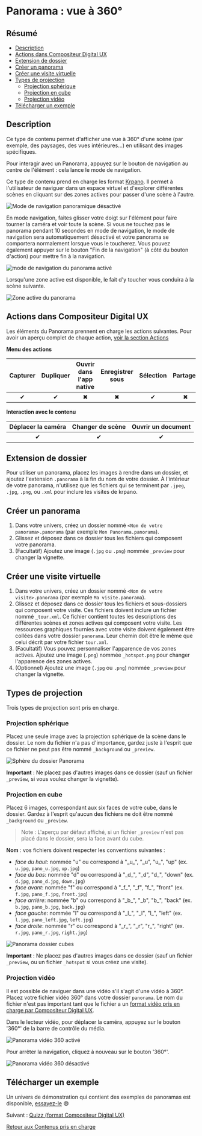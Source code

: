 # Panorama : vue à 360°

## Résumé
* [Description](#description)
* [Actions dans Compositeur Digital UX](#actions-dans-compositeur-digital-ux)
* [Extension de dossier](#extension-de-dossier)
* [Créer un panorama](#créer-un-panorama)
* [Créer une visite virtuelle](#créer-une-visite-virtuelle)
* [Types de projection](#types-de-projection)
   * [Projection sphérique](#projection-sphérique)
   * [Projection en cube](#projection-en-cube)
   * [Projection vidéo](#projection-vidéo)
* [Télécharger un exemple](#télécharger-un-exemple)

## Description

Ce type de contenu permet d'afficher une vue à 360° d'une scène (par exemple, des paysages, des vues intérieures...) en utilisant des images spécifiques.

Pour interagir avec un Panorama, appuyez sur le bouton de navigation au centre de l'élément : cela lance le mode de navigation.

Ce type de contenu prend en charge les format [Krpano](https://krpano.com/tours/weingut/). Il permet à l'utilisateur de naviguer dans un espace virtuel et d'explorer différentes scènes en cliquant sur des zones actives pour passer d'une scène à l'autre.

![Mode de navigation panoramique désactivé](../../../en/img/content_panorama_start.JPG)

En mode navigation, faites glisser votre doigt sur l'élément pour faire tourner la caméra et voir toute la scène. Si vous ne touchez pas le panorama pendant 10 secondes en mode de navigation, le mode de navigation sera automatiquement désactivé et votre panorama se comportera normalement lorsque vous le toucherez.
Vous pouvez également appuyer sur le bouton "Fin de la navigation" (à côté du bouton d'action) pour mettre fin à la navigation.

![mode de navigation du panorama activé](../../../en/img/content_panorama_end.JPG)

Lorsqu'une zone active est disponible, le fait d'y toucher vous conduira à la scène suivante. 

![Zone active du panorama](../../../en/img/content_panorama_hotspot.JPG)

## Actions dans Compositeur Digital UX

Les éléments du Panorama prennent en charge les actions suivantes. Pour avoir un aperçu complet de chaque action, [voir la section Actions](actions.md)

**Menu des actions**

| Capturer | Dupliquer | Ouvrir dans l'app native | Enregistrer sous | Sélection | Partager | 
|:--------:|:---------:|:------------------------:|:----------------:|:---------:|:--------:|
| &#x2714; | &#x2714;  | &#x2716;                 | &#x2716;         | &#x2714;  | &#x2716; |

**Interaction avec le contenu**

| Déplacer la caméra | Changer de scène | Ouvrir un document |
|:------------------:|:----------------:|:------------------:|
| &#x2714;           | &#x2714;         | &#x2714;           |

## Extension de dossier

Pour utiliser un panorama, placez les images à rendre dans un dossier, et ajoutez l'extension `.panorama` à la fin du nom de votre dossier.
À l'intérieur de votre panorama, n'utilisez que les fichiers qui se terminent par `.jpeg`, `.jpg`, `.png`, ou `.xml` pour inclure les visites de krpano.

## Créer un panorama

1. Dans votre univers, créez un dossier nommé `<Nom de votre panorama>.panorama` (par exemple `Mon Panorama.panorama`).
1. Glissez et déposez dans ce dossier tous les fichiers qui composent votre panorama.
1. (Facultatif) Ajoutez une image (`.jpg` ou `.png`) nommée `_preview` pour changer la vignette.

## Créer une visite virtuelle

1. Dans votre univers, créez un dossier nommé `<Nom de votre visite>.panorama` (par exemple `Ma visite.panorama`).
1. Glissez et déposez dans ce dossier tous les fichiers et sous-dossiers qui composent votre visite. Ces fichiers doivent inclure un fichier nommé `_tour.xml`. Ce fichier contient toutes les descriptions des différentes scènes et zones actives qui composent votre visite. 
Les ressources graphiques fournies avec votre visite doivent également être collées dans votre dossier `panorama`. Leur chemin doit être le même que celui décrit par votre fichier `tour.xml`. 
1. (Facultatif) Vous pouvez personnaliser l'apparence de vos zones actives. Ajoutez une image (`.png`) nommée `_hotspot.png` pour changer l'apparence des zones actives.
1. (Optionnel) Ajoutez une image (`.jpg` ou `.png`) nommée `_preview` pour changer la vignette.

## Types de projection

Trois types de projection sont pris en charge.

### Projection sphérique

Placez une seule image avec la projection sphérique de la scène dans le dossier. Le nom du fichier n'a pas d'importance, gardez juste à l'esprit que ce fichier ne peut pas être nommé `_background` ou `_preview`.

![Sphère du dossier Panorama](../../../en/img/content_panorama_sphere_folder.JPG)

**Important** : Ne placez pas d'autres images dans ce dossier (sauf un fichier `_preview`, si vous voulez changer la vignette).

### Projection en cube

Placez 6 images, correspondant aux six faces de votre cube, dans le dossier. Gardez à l'esprit qu'aucun des fichiers ne doit être nommé `_background` ou `_preview`.

> Note : L'aperçu par défaut affiché, si un fichier `_preview` n'est pas placé dans le dossier, sera la face avant du cube.

**Nom** : vos fichiers doivent respecter les conventions suivantes :
   * *face du haut*: nommée "u" ou correspond à "\_u\_", "\_u", "u\_", "up" (ex. `u.jpg`, `pano_u.jpg`, `up.jpg`)
   * *face du bas*: nommée "d" ou correspond à "\_d\_", "\_d", "d\_", "down" (ex. `d.jpg`, `pano_d.jpg`, `down.jpg`)
   * *face avant*: nommée "f" ou correspond à "\_f\_", "\_f", "f\_", "front" (ex. `f.jpg`, `pano_f.jpg`, `front.jpg`)
   * *face arrière*: nommée "b" ou correspond à "\_b\_", "\_b", "b\_", "back" (ex. `b.jpg`, `pano_b.jpg`, `back.jpg`)
   * *face gauche*: nommée "l" ou correspond à "\_l\_", "\_l", "l\_", "left" (ex. `l.jpg`, `pano_left.jpg`, `left.jpg`)
   * *face droite*: nommée "r" ou correspond à "\_r\_", "\_r", "r\_", "right" (ex. `r.jpg`, `pano_r.jpg`, `right.jpg`)

![Panorama dossier cubes](../../../en/img/content_panorama_cubes_folder.JPG)

**Important** : Ne placez pas d'autres images dans ce dossier (sauf un fichier `_preview`, ou un fichier `_hotspot` si vous créez une visite).

### Projection vidéo

Il est possible de naviguer dans une vidéo s'il s'agit d'une vidéo à 360°. Placez votre fichier vidéo 360° dans votre dossier `panorama`. Le nom du fichier n'est pas important tant que le fichier a un [format vidéo pris en charge par Compositeur Digital UX](video.md).

Dans le lecteur vidéo, pour déplacer la caméra, appuyez sur le bouton '360°' de la barre de contrôle du média. 

![Panorama vidéo 360 activé](../../../en/img/content_panorama_video360_enable.JPG)

Pour arrêter la navigation, cliquez à nouveau sur le bouton '360°'.

![Panorama vidéo 360 désactivé](../../../en/img/content_panorama_video360_disable.JPG)


## Télécharger un exemple

Un univers de démonstration qui contient des exemples de panoramas est disponible, [essayez-le](../../../en/organise_content/Demo-Universe.zip) &#x1f604;

Suivant : [Quizz (format Compositeur Digital UX)](quiz.md)

[Retour aux Contenus pris en charge](index.md)

